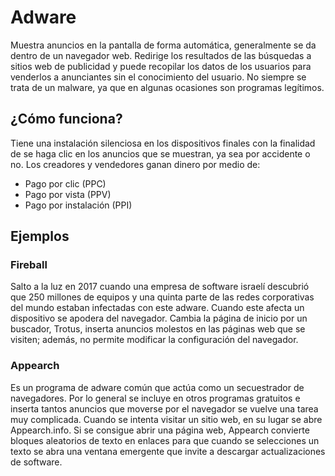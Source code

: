 # Adware

Muestra anuncios en la pantalla de forma automática, generalmente se da dentro de un navegador web. Redirige los resultados de las búsquedas a sitios web de publicidad y puede recopilar los datos de los usuarios para venderlos a anunciantes sin el conocimiento del usuario. No siempre se trata de un malware, ya que en algunas ocasiones son programas legítimos.

## ¿Cómo funciona?

Tiene una instalación silenciosa en los dispositivos finales con la finalidad de se haga clic en los anuncios que se muestran, ya sea por accidente o no. Los creadores y vendedores ganan dinero por medio de:
* Pago por clic (PPC)
* Pago por vista (PPV)
* Pago por instalación (PPI)

## Ejemplos

### Fireball
Salto a la luz en 2017 cuando una empresa de software israelí descubrió que 250 millones de equipos y una quinta parte de las redes corporativas del mundo estaban infectadas con este adware. Cuando este afecta un dispositivo se apodera del navegador. Cambia la página de inicio por un buscador, Trotus, inserta anuncios molestos en las páginas web que se visiten; además, no permite modificar la configuración del navegador.

### Appearch
Es un programa de adware común que actúa como un secuestrador de navegadores. Por lo general se incluye en otros programas gratuitos e inserta tantos anuncios que moverse por el navegador se vuelve una tarea muy complicada. Cuando se intenta visitar un sitio web, en su lugar se abre Appearch.info. Si se consigue abrir una página web, Appearch convierte bloques aleatorios de texto en enlaces para que cuando se selecciones un texto se abra una ventana emergente que invite a descargar actualizaciones de software.
